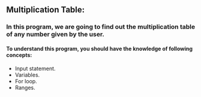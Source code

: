## Multiplication Table:
### In this program, we are going to find out the multiplication table of any number given by the user.
#### To understand this program, you should have the knowledge of following concepts: 
- Input statement.
- Variables.
- For loop.
- Ranges.
